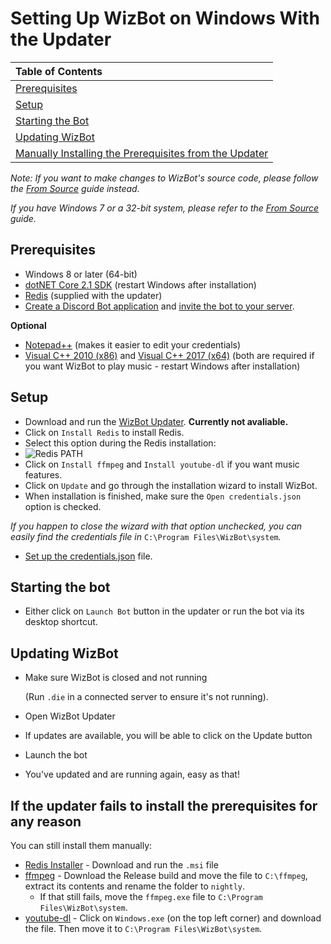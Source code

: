 # Setting Up WizBot on Windows With the Updater

| Table of Contents |
| :--- |
| [Prerequisites](#prerequisites) |
| [Setup](#setup) |
| [Starting the Bot](#starting-the-bot) |
| [Updating WizBot](#updating-wizbot) |
| [Manually Installing the Prerequisites from the Updater](#if-the-updater-fails-to-install-the-prerequisites-for-any-reason) |

*Note: If you want to make changes to WizBot's source code, please follow the [From Source](https://wizbot.readthedocs.io/en/latest/guides/From%20Source/) guide instead.*

*If you have Windows 7 or a 32-bit system, please refer to the [From Source](https://wizbot.readthedocs.io/en/latest/guides/From%20Source/) guide.*

## Prerequisites

* Windows 8 or later \(64-bit\)
* [dotNET Core 2.1 SDK](https://www.microsoft.com/net/download/dotnet-core/2.1) \(restart Windows after installation\)
* [Redis](https://github.com/MicrosoftArchive/redis/releases/download/win-3.0.504/Redis-x64-3.0.504.msi) \(supplied with the updater\)
* [Create a Discord Bot application](../../jsons-explained#creating-discord-bot-application) and [invite the bot to your server](../../jsons-explained/#inviting-your-bot-to-your-server).

**Optional**

* [Notepad++](https://notepad-plus-plus.org/) \(makes it easier to edit your credentials\)
* [Visual C++ 2010 \(x86\)](https://download.microsoft.com/download/1/6/5/165255E7-1014-4D0A-B094-B6A430A6BFFC/vcredist_x86.exe) and [Visual C++ 2017 \(x64\)](https://aka.ms/vs/15/release/vc_redist.x64.exe) \(both are required if you want WizBot to play music - restart Windows after installation\)

## Setup

* Download and run the [WizBot Updater](https://dl.wizbot.cc/). **Currently not avaliable.**
* Click on `Install Redis` to install Redis.
* Select this option during the Redis installation:
* ![Redis PATH](https://i.imgur.com/uUby6Xw.png)
* Click on `Install ffmpeg` and `Install youtube-dl` if you want music features.  
* Click on `Update` and go through the installation wizard to install WizBot.
* When installation is finished, make sure the `Open credentials.json` option is checked.

_If you happen to close the wizard with that option unchecked, you can easily find the credentials file in_ `C:\Program Files\WizBot\system`_._

* [Set up the credentials.json](../../jsons-explained) file.

## Starting the bot

* Either click on `Launch Bot` button in the updater or run the bot via its desktop shortcut.

## Updating WizBot

* Make sure WizBot is closed and not running              

  \(Run `.die` in a connected server to ensure it's not running\).

* Open WizBot Updater
* If updates are available, you will be able to click on the Update button
* Launch the bot
* You've updated and are running again, easy as that!

## If the updater fails to install the prerequisites for any reason

You can still install them manually:

* [Redis Installer](https://github.com/MicrosoftArchive/redis/releases/tag/win-3.0.504) - Download and run the `.msi` file
* [ffmpeg](https://ffmpeg.zeranoe.com/builds/) - Download the Release build and move the file to `C:\ffmpeg`, extract its contents and rename the folder to `nightly`.
  * If that still fails, move the `ffmpeg.exe` file to `C:\Program Files\WizBot\system`.
* [youtube-dl](https://rg3.github.io/youtube-dl/download.html) - Click on `Windows.exe` \(on the top left corner\) and download the file. Then move it to `C:\Program Files\WizBot\system`.

